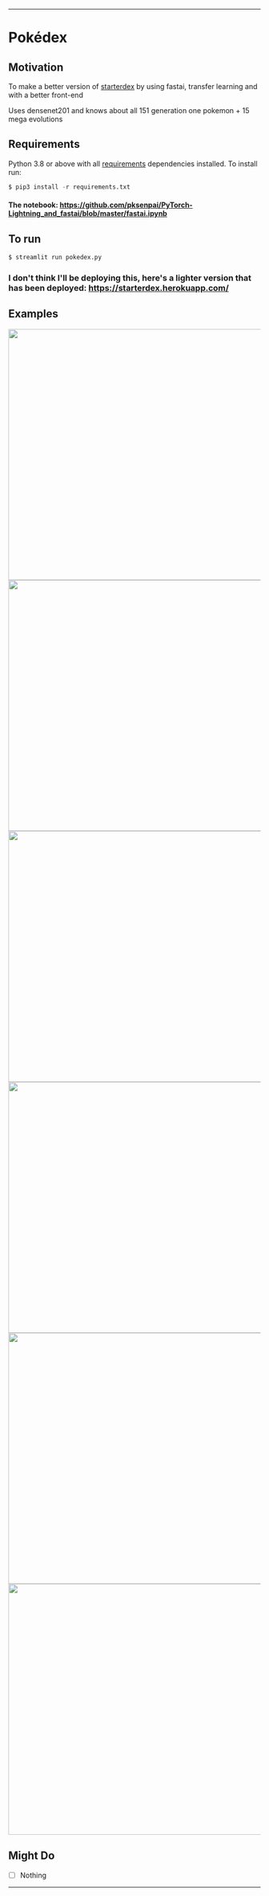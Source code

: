 ----
# Pokédex
## Motivation
To make a better version of [starterdex](https://github.com/pksenpai/Starterdex) by using fastai, transfer learning and with a better front-end


Uses densenet201 and knows about all 151 generation one pokemon + 15 mega evolutions
## Requirements
Python 3.8 or above with all [requirements](requirements.txt) dependencies installed. To install run:
```python
$ pip3 install -r requirements.txt
```
#### The notebook: https://github.com/pksenpai/PyTorch-Lightning_and_fastai/blob/master/fastai.ipynb 

## To run
```python
$ streamlit run pokedex.py
```
### I don't think I'll be deploying this, here's a lighter version that has been deployed: https://starterdex.herokuapp.com/

## Examples

<img src="https://user-images.githubusercontent.com/52780573/103564715-06977a80-4ee5-11eb-94ac-8cf7c452d2f0.gif" data-canonical-src="" width="800" height="500" />


<img src="https://user-images.githubusercontent.com/52780573/103563050-24afab80-4ee2-11eb-97ff-3e6e4641b805.png" data-canonical-src="" width="800" height="500" />


<img src="https://user-images.githubusercontent.com/52780573/103563114-36914e80-4ee2-11eb-8291-d352f35c4b69.png" data-canonical-src="" width="800" height="500" />


<img src="https://user-images.githubusercontent.com/52780573/103563207-60e30c00-4ee2-11eb-8a4d-071918767620.png" data-canonical-src="" width="800" height="500" />


<img src="https://user-images.githubusercontent.com/52780573/103563246-735d4580-4ee2-11eb-9a62-81e232b7cf5f.png" data-canonical-src="" width="800" height="500" />


<img src="https://user-images.githubusercontent.com/52780573/103563276-84a65200-4ee2-11eb-90fa-4139df8e710d.png" data-canonical-src="" width="800" height="500" />

## Might Do
- [ ] Nothing

----
